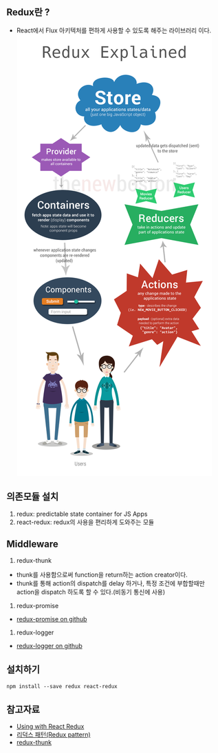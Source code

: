 ## Redux란 ?
 - React에서 Flux 아키텍처를 편하게 사용할 수 있도록 해주는 라이브러리 이다.
    ![React - 01](../img/ReactJS/react1.png)

## 의존모듈 설치
1. redux: predictable state container for JS Apps
1. react-redux: redux의 사용을 편리하게 도와주는 모듈

## Middleware
1. redux-thunk
 - thunk를 사용함으로써 function을 return하는 action creator이다.
 - thunk를 통해 action의 dispatch를 delay 하거나, 특정 조건에 부합할때만 action을 dispatch 하도록 할 수 있다.(비동기 통신에 사용)
1. redux-promise
 - [redux-promise on github](https://github.com/acdlite/redux-promise)
1. redux-logger
 - [redux-logger on github](https://github.com/evgenyrodionov/redux-logger)


## 설치하기
~~~
npm install --save redux react-redux
~~~

## 참고자료
 - [Using with React Redux](http://redux.js.org/docs/basics/UsageWithReact.html)
 - [리덕스 패턴(Redux pattern)](https://www.zerocho.com/category/React/post/57b60e7fcfbef617003bf456)
 - [redux-thunk](https://www.npmjs.com/package/redux-thunk)